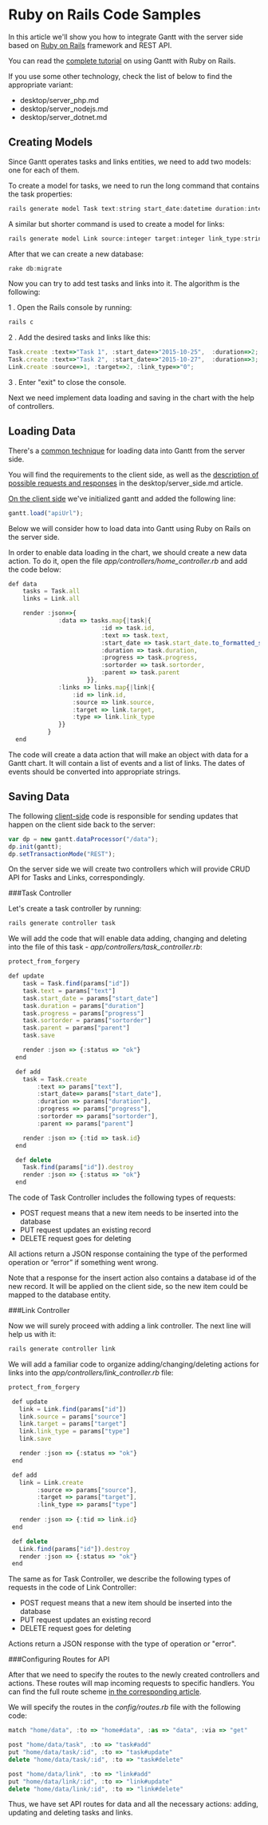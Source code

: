 Ruby on Rails Code Samples
=========================================

In this article we'll show you how to integrate Gantt with the server side based on [Ruby on Rails](http://rubyonrails.org/) framework and REST API.

You can read the [complete tutorial](desktop/howtostart_ruby.md) on using Gantt with Ruby on Rails.

If you use some other technology, check the list of below to find the appropriate variant:

- desktop/server_php.md
- desktop/server_nodejs.md
- desktop/server_dotnet.md

Creating Models
----------------------

Since Gantt operates tasks and links entities, we need to add two models: one for each of them.

To create a model for tasks, we need to run the long command that contains the task properties:

~~~js
rails generate model Task text:string start_date:datetime duration:integer progress:float sortorder:integer parent:integer
~~~

A similar but shorter command is used to create a model for links:

~~~js
rails generate model Link source:integer target:integer link_type:string:limit1
~~~

After that we can create a new database:

~~~js
rake db:migrate
~~~

Now you can try to add test tasks and links into it. The algorithm is the following:

1 . Open the Rails console by running:

~~~js
rails c
~~~

2 . Add the desired tasks and links like this:

~~~js
Task.create :text=>"Task 1", :start_date=>"2015-10-25",  :duration=>2;
Task.create :text=>"Task 2", :start_date=>"2015-10-27",  :duration=>3;
Link.create :source=>1, :target=>2, :link_type=>"0";
~~~

3 . Enter "exit" to close the console.

Next we need implement data loading and saving in the chart with the help of controllers.

Loading Data
--------------------
There's a [common technique](desktop/server_side.md#technique) for loading data into Gantt from the server side.

You will find the requirements to the client side,
as well as the [description of possible requests and responses](desktop/server_side.md#requestresponsedetails)
in the desktop/server_side.md article.

[On the client side](desktop/server_side.md#technique) we've initialized gantt and added the following line:

~~~js
gantt.load("apiUrl");
~~~

Below we will consider how to load data into Gantt using Ruby on Rails on the server side.


In order to enable data loading in the chart, we should create a new data action. To do it, open the file *app/controllers/home_controller.rb*
and add the code below:

~~~js
def data
    tasks = Task.all
    links = Link.all

    render :json=>{
              :data => tasks.map{|task|{
                          :id => task.id,
                          :text => task.text,
                          :start_date => task.start_date.to_formatted_s(:db),
                          :duration => task.duration,
                          :progress => task.progress,
                          :sortorder => task.sortorder,
                          :parent => task.parent
                      }},
              :links => links.map{|link|{
                  :id => link.id,
                  :source => link.source,
                  :target => link.target,
                  :type => link.link_type
              }}
           }
  end
~~~

The code will create a data action that will make an object with data for a Gantt chart. It will contain a list of events and a list of links.
The dates of events should be converted into appropriate strings.

Saving Data
---------------

The following [client-side](desktop/server_side.md#technique) code is responsible for sending updates that happen on the client side back to the server:

~~~js
var dp = new gantt.dataProcessor("/data");
dp.init(gantt);
dp.setTransactionMode("REST");
~~~

On the server side we will create two controllers which will provide CRUD API for Tasks and Links, correspondingly.


###Task Controller

Let's create a task controller by running:

~~~js
rails generate controller task
~~~

We will add the code that will enable data adding, changing and deleting into the file of this task - *app/controllers/task_controller.rb*:

~~~js
protect_from_forgery

def update
    task = Task.find(params["id"])
    task.text = params["text"]
    task.start_date = params["start_date"]
    task.duration = params["duration"]
    task.progress = params["progress"]
    task.sortorder = params["sortorder"]
    task.parent = params["parent"]
    task.save

    render :json => {:status => "ok"}
  end

  def add
    task = Task.create 
    	:text => params["text"], 
        :start_date=> params["start_date"], 
        :duration => params["duration"],
        :progress => params["progress"], 
        :sortorder => params["sortorder"], 
        :parent => params["parent"]

    render :json => {:tid => task.id}
  end

  def delete
    Task.find(params["id"]).destroy
    render :json => {:status => "ok"}
  end
~~~


The code of Task Controller includes the following types of requests:

- POST request means that a new item needs to be inserted into the database
- PUT request updates an existing record 
- DELETE request goes for deleting

All actions return a JSON response containing the type of the performed operation or “error” if something went wrong.

Note that a response for the insert action also contains a database id of the new record. 
It will be applied on the client side, so the new item could be mapped to the database entity. 

###Link Controller

Now we will surely proceed with adding a link controller. The next line will help us with it:

~~~js
rails generate controller link
~~~

We will add a familiar code to organize adding/changing/deleting actions for links into the *app/controllers/link_controller.rb* file:

~~~js
protect_from_forgery

 def update
   link = Link.find(params["id"])
   link.source = params["source"]
   link.target = params["target"]
   link.link_type = params["type"]
   link.save

   render :json => {:status => "ok"}
 end

 def add
   link = Link.create 
   		:source => params["source"], 
        :target => params["target"], 
        :link_type => params["type"]
        
   render :json => {:tid => link.id}
 end

 def delete
   Link.find(params["id"]).destroy
   render :json => {:status => "ok"}
 end
~~~

The same as for Task Controller, we describe the following types of requests in the code of Link Controller:

- POST request means that a new item should be inserted into the database
- PUT request updates an existing record 
- DELETE request goes for deleting

Actions return a JSON response with the type of operation or "error".

###Configuring Routes for API

After that we need to specify the routes to the newly created controllers and actions.
These routes will map incoming requests to specific handlers.
You can find the full route scheme [in the corresponding article](desktop/server_side.md#requestresponsedetails).

We will specify the routes in the *config/routes.rb* file with the following code:

~~~js
match "home/data", :to => "home#data", :as => "data", :via => "get"

post "home/data/task", :to => "task#add"
put "home/data/task/:id", :to => "task#update"
delete "home/data/task/:id", :to => "task#delete"

post "home/data/link", :to => "link#add"
put "home/data/link/:id", :to => "link#update"
delete "home/data/link/:id", :to => "link#delete"
~~~

Thus, we have set API routes for data and all the necessary actions: adding, updating and deleting tasks and links.